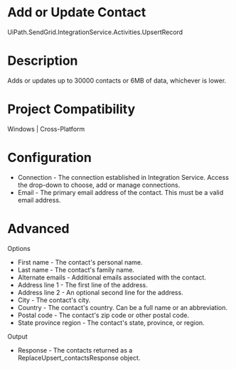 ﻿# Add or Update Contact

UiPath.SendGrid.IntegrationService.Activities.UpsertRecord

# Description

Adds or updates up to 30000 contacts or 6MB of data, whichever is lower.

# Project Compatibility

Windows | Cross-Platform

# Configuration

* Connection - The connection established in Integration Service. Access the drop-down to choose, add or manage connections.
* Email - The primary email address of the contact. This must be a valid email address.

# Advanced

Options

* First name - The contact's personal name.
* Last name - The contact's family name.
* Alternate emails - Additional emails associated with the contact.
* Address line 1 - The first line of the address.
* Address line 2 - An optional second line for the address.
* City - The contact's city.
* Country - The contact's country. Can be a full name or an abbreviation.
* Postal code - The contact's zip code or other postal code.
* State province region - The contact's state, province, or region.

Output

* Response - The contacts returned as a ReplaceUpsert_contactsResponse object.
